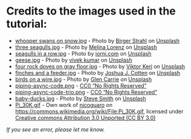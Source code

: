 # Credits to the images used in the tutorial:

* [whooper swans on snow.jpg](./whooper%20swans%20on%20snow.jpg) - <span>Photo by <a href="https://unsplash.com/@bist31?utm_source=unsplash&amp;utm_medium=referral&amp;utm_content=creditCopyText">Birger Strahl</a> on <a href="https://unsplash.com/?utm_source=unsplash&amp;utm_medium=referral&amp;utm_content=creditCopyText">Unsplash</a></span>
* [three seagulls.jpg](./three%20seagulls.jpg) - <span>Photo by <a href="https://unsplash.com/@lm9808?utm_source=unsplash&amp;utm_medium=referral&amp;utm_content=creditCopyText">Melina Lorenz</a> on <a href="https://unsplash.com/?utm_source=unsplash&amp;utm_medium=referral&amp;utm_content=creditCopyText">Unsplash</a></span>
* [seagulls in a row.jpg](./seagulls%20in%20a%20row.jpg) - <span>Photo by <a href="https://unsplash.com/@iorni?utm_source=unsplash&amp;utm_medium=referral&amp;utm_content=creditCopyText">iorni.com</a> on <a href="https://unsplash.com/?utm_source=unsplash&amp;utm_medium=referral&amp;utm_content=creditCopyText">Unsplash</a></span>
* [geese.jpg](./geese.jpg) - <span>Photo by <a href="https://unsplash.com/@vikceo?utm_source=unsplash&amp;utm_medium=referral&amp;utm_content=creditCopyText">vivek kumar</a> on <a href="https://unsplash.com/s/photos/ducklings?utm_source=unsplash&amp;utm_medium=referral&amp;utm_content=creditCopyText">Unsplash</a></span>
* [four rock doves on gray floor.jpg](./four%20rock%20doves%20on%20gray%20floor.jpg) - <span>Photo by <a href="https://unsplash.com/@viktorkeri?utm_source=unsplash&amp;utm_medium=referral&amp;utm_content=creditCopyText">Viktor Keri</a> on <a href="https://unsplash.com/?utm_source=unsplash&amp;utm_medium=referral&amp;utm_content=creditCopyText">Unsplash</a></span>
* [finches and a feeder.jpg](./finches%20and%20a%20feeder.jpg) - <span>Photo by <a href="https://unsplash.com/@jcotten?utm_source=unsplash&amp;utm_medium=referral&amp;utm_content=creditCopyText">Joshua J. Cotten</a> on <a href="https://unsplash.com/s/photos/birds-feed?utm_source=unsplash&amp;utm_medium=referral&amp;utm_content=creditCopyText">Unsplash</a></span>
* [birds on a wire.jpg](./birds%20on%20a%20wire.jpg) - <span>Photo by <a href="https://unsplash.com/@glencarrie?utm_source=unsplash&amp;utm_medium=referral&amp;utm_content=creditCopyText">Glen Carrie</a> on <a href="https://unsplash.com/?utm_source=unsplash&amp;utm_medium=referral&amp;utm_content=creditCopyText">Unsplash</a></span>
* [piping-async-code.png](./piping-async-code.png) - [CC0 “No Rights Reserved”](https://creativecommons.org/share-your-work/public-domain/cc0/)
* [piping-async-code-trio.png](./piping-async-code-trio.png) - [CC0 “No Rights Reserved”](https://creativecommons.org/share-your-work/public-domain/cc0/)
* [baby-ducks.jpg](./baby-ducks.jpg) - <span>Photo by <a href="https://unsplash.com/@varrak?utm_source=unsplash&utm_medium=referral&utm_content=creditCopyText">Steve Smith</a> on <a href="https://unsplash.com/s/photos/baby-ducks?utm_source=unsplash&utm_medium=referral&utm_content=creditCopyText">Unsplash</a></span>
* [Pi_30K.gif](./Pi_30K.gif) - Own work of [nicoguaro](https://commons.wikimedia.org/wiki/User:Nicoguaro) on <https://commons.wikimedia.org/wiki/File:Pi_30K.gif>, licensed under [Creative commons Attribution 3.0 Unported (CC BY 3.0)](https://creativecommons.org/licenses/by/3.0/)


*If you see an error, please let me know.*

